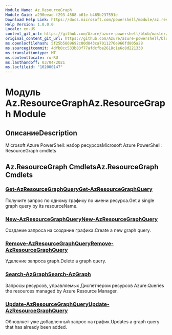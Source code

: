 ```yaml
---
Module Name: Az.ResourceGraph
Module Guid: a290eead-f293-4588-b61e-b465b237591e
Download Help Link: https://docs.microsoft.com/powershell/module/az.resourcegraph
Help Version: 1.0.0.0
Locale: en-US
content_git_url: https://github.com/Azure/azure-powershell/blob/master/src/ResourceGraph/ResourceGraph/help/Az.ResourceGraph.md
original_content_git_url: https://github.com/Azure/azure-powershell/blob/master/src/ResourceGraph/ResourceGraph/help/Az.ResourceGraph.md
ms.openlocfilehash: 5f25b5869692c00d843ca7011276e966fd805a28
ms.sourcegitcommit: 4dfb0cc533b83f77afdcfbe2618c1e6c8d221330
ms.translationtype: MT
ms.contentlocale: ru-RU
ms.lasthandoff: 03/04/2021
ms.locfileid: "102000147"
---
```

# <span data-ttu-id="59982-101">Модуль Az.ResourceGraph</span><span class="sxs-lookup"><span data-stu-id="59982-101">Az.ResourceGraph Module</span></span>
## <span data-ttu-id="59982-102">Описание</span><span class="sxs-lookup"><span data-stu-id="59982-102">Description</span></span>
<span data-ttu-id="59982-103">Microsoft Azure PowerShell: набор ресурсов</span><span class="sxs-lookup"><span data-stu-id="59982-103">Microsoft Azure PowerShell: ResourceGraph cmdlets</span></span>

## <span data-ttu-id="59982-104">Az.ResourceGraph Cmdlets</span><span class="sxs-lookup"><span data-stu-id="59982-104">Az.ResourceGraph Cmdlets</span></span>
### [<span data-ttu-id="59982-105">Get-AzResourceGraphQuery</span><span class="sxs-lookup"><span data-stu-id="59982-105">Get-AzResourceGraphQuery</span></span>](Get-AzResourceGraphQuery.md)
<span data-ttu-id="59982-106">Получите запрос по одному графику по имени ресурса.</span><span class="sxs-lookup"><span data-stu-id="59982-106">Get a single graph query by its resourceName.</span></span>

### [<span data-ttu-id="59982-107">New-AzResourceGraphQuery</span><span class="sxs-lookup"><span data-stu-id="59982-107">New-AzResourceGraphQuery</span></span>](New-AzResourceGraphQuery.md)
<span data-ttu-id="59982-108">Создание запроса на создание графика.</span><span class="sxs-lookup"><span data-stu-id="59982-108">Create a new graph query.</span></span>

### [<span data-ttu-id="59982-109">Remove-AzResourceGraphQuery</span><span class="sxs-lookup"><span data-stu-id="59982-109">Remove-AzResourceGraphQuery</span></span>](Remove-AzResourceGraphQuery.md)
<span data-ttu-id="59982-110">Удаление запроса graph.</span><span class="sxs-lookup"><span data-stu-id="59982-110">Delete a graph query.</span></span>

### [<span data-ttu-id="59982-111">Search-AzGraph</span><span class="sxs-lookup"><span data-stu-id="59982-111">Search-AzGraph</span></span>](Search-AzGraph.md)
<span data-ttu-id="59982-112">Запросы ресурсов, управляемых Диспетчером ресурсов Azure.</span><span class="sxs-lookup"><span data-stu-id="59982-112">Queries the resources managed by Azure Resource Manager.</span></span>

### [<span data-ttu-id="59982-113">Update-AzResourceGraphQuery</span><span class="sxs-lookup"><span data-stu-id="59982-113">Update-AzResourceGraphQuery</span></span>](Update-AzResourceGraphQuery.md)
<span data-ttu-id="59982-114">Обновляет уже добавленный запрос на график.</span><span class="sxs-lookup"><span data-stu-id="59982-114">Updates a graph query that has already been added.</span></span>

